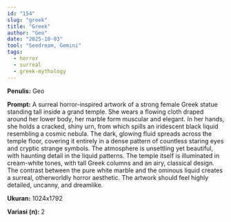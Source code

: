 ```yaml
---
id: "154"
slug: "greek"
title: "Greek"
author: "Geo"
date: "2025-10-03"
tool: "Seedream, Gemini"
tags:
  - horror
  - surreal
  - greek-mythology
---
```


**Penulis:** Geo

**Prompt:**
A surreal horror-inspired artwork of a strong female Greek statue standing tall inside a grand temple. She wears a flowing cloth draped around her lower body, her marble form muscular and elegant. In her hands, she holds a cracked, shiny urn, from which spills an iridescent black liquid resembling a cosmic nebula. The dark, glowing fluid spreads across the temple floor, covering it entirely in a dense pattern of countless staring eyes and cryptic strange symbols. The atmosphere is unsettling yet beautiful, with haunting detail in the liquid patterns. The temple itself is illuminated in cream-white tones, with tall Greek columns and an airy, classical design. The contrast between the pure white marble and the ominous liquid creates a surreal, otherworldly horror aesthetic. The artwork should feel highly detailed, uncanny, and dreamlike.

**Ukuran:** 1024x1792

**Variasi (n):** 2
